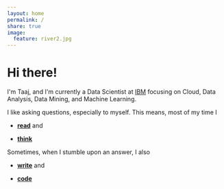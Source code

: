 ```yaml
---
layout: home
permalink: /
share: true
image:
  feature: river2.jpg
---
```


# Hi there!
I'm Taaj, and I'm currently a Data Scientist at <a href="https://www.ibm.com/us-en/?ar=1/">IBM</a> focusing on Cloud, Data Analysis, Data Mining, and Machine Learning.

I like asking questions, especially to myself. This means, most of my time I

* **[read](https://www.goodreads.com/user/show/79583019-taaj-cheema)** and

* **[think](https://taajcheema.github.io/projects/)**

Sometimes, when I stumble upon an answer, I also

* **[write](https://taajcheema.github.io/research/)** and

* **[code](https://github.com/taajcheema)**

